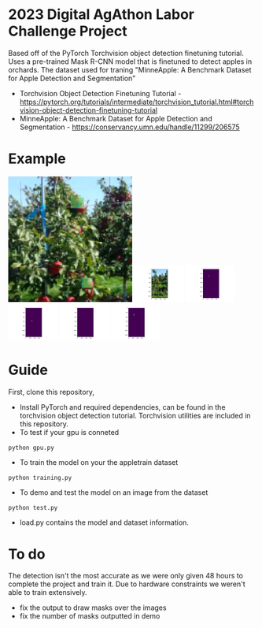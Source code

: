 # 2023 Digital AgAthon Labor Challenge Project

Based off of the PyTorch Torchvision object detection finetuning tutorial. Uses a pre-trained Mask R-CNN model that is finetuned to detect apples in orchards. The dataset used for traning "MinneApple: A Benchmark Dataset for Apple Detection and Segmentation"
- Torchvision Object Detection Finetuning Tutorial - https://pytorch.org/tutorials/intermediate/torchvision_tutorial.html#torchvision-object-detection-finetuning-tutorial
- MinneApple: A Benchmark Dataset for Apple Detection and Segmentation - https://conservancy.umn.edu/handle/11299/206575

# Example

<p align="left">
    <img width="50%" src="examples/test7.png" style="max-width:50%;"></a>
    <img width="20%" src="examples/Figure_7.png" style="max-width:20%;"></a>
    <img width="20%" src="examples/Figure_7d1.png" style="max-width:20%;"></a>
    <img width="20%" src="examples/Figure_7d2.png" style="max-width:20%;"></a>
    <img width="20%" src="examples/Figure_7d3.png" style="max-width:20%;"></a>
    <img width="20%" src="examples/Figure_7d4.png" style="max-width:20%;"></a>
</p>

    

# Guide

First, clone this repository, 
 - Install PyTorch and required dependencies, can be found in the torchvision object detection tutorial. Torchvision utilities are included in this repository.
 - To test if your gpu is conneted
```
python gpu.py
```
- To train the model on your the appletrain dataset
```
python training.py
```
- To demo and test the model on an image from the dataset
```
python test.py
```
- load.py contains the model and dataset information.



# To do
 
 The detection isn't the most accurate as we were only given 48 hours to complete the project and train it. Due to hardware constraints we weren't able to train extensively.
 
 - fix the output to draw masks over the images
 - fix the number of masks outputted in demo

